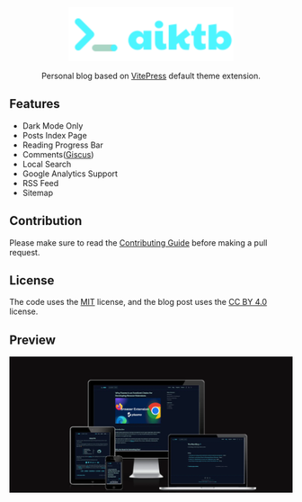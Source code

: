 <div align="center">
    <a href="https://aiktb.com"><img src="./docs/public/logo.svg" height="96"></a>
	<p>Personal blog based on <a href="https://vitepress.dev/" target="_blank">VitePress</a> default theme extension.</p>
</div>

## Features

- Dark Mode Only
- Posts Index Page
- Reading Progress Bar
- Comments([Giscus](https://giscus.app/))
- Local Search
- Google Analytics Support
- RSS Feed
- Sitemap

## Contribution

Please make sure to read the [Contributing Guide](https://github.com/aiktb/Rea/blob/main/.github/CONTRIBUTING.md) before making a pull request.

## License

The code uses the [MIT](https://github.com/aiktb/Rea/blob/main/LICENSE-CODE) license, and the blog post uses the [CC BY 4.0](https://github.com/aiktb/Rea/blob/main/LICENSE-POST) license.

## Preview

![preview](./docs/public/github-readme.webp)
